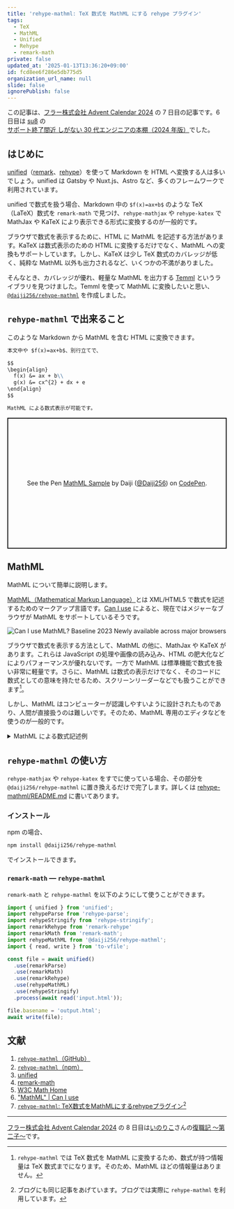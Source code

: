 ```yaml
---
title: 'rehype-mathml: TeX 数式を MathML にする rehype プラグイン'
tags:
  - TeX
  - MathML
  - Unified
  - Rehype
  - remark-math
private: false
updated_at: '2025-01-13T13:36:20+09:00'
id: fcd8ee6f286e5db775d5
organization_url_name: null
slide: false
ignorePublish: false
---
```

この記事は、[フラー株式会社 Advent Calendar 2024](https://qiita.com/advent-calendar/2024/fuller-inc) の 7 日目の記事です。6 日目は [su8](https://zenn.dev/su8) の[サポート終了間近 しがない 30 代エンジニアの本棚（2024 年版）](https://zenn.dev/su8/articles/c9a2e34d4602a0)でした。

## はじめに

[unified](https://unifiedjs.com/)（[remark](https://github.com/remarkjs/remark)、[rehype](https://github.com/rehypejs/rehype)）を使って Markdown を HTML へ変換する人は多いでしょう。unified は Gatsby や Nuxt.js、Astro など、多くのフレームワークで利用されています。

unified で数式を扱う場合、Markdown 中の `$f(x)=ax+b$` のような TeX（LaTeX）数式を `remark-math` で見つけ、`rehype-mathjax` や `rehype-katex` で MathJax や KaTeX により表示できる形式に変換するのが一般的です。

ブラウザで数式を表示するために、HTML に MathML を記述する方法があります。KaTeX は数式表示のための HTML に変換するだけでなく、MathML への変換もサポートしています。しかし、KaTeX は少し TeX 数式のカバレッジが低く、純粋な MathML 以外も出力されるなど、いくつかの不満がありました。

そんなとき、カバレッジが優れ、軽量な MathML を出力する [Temml](https://temml.org/) というライブラリを見つけました。Temml を使って MathML に変換したいと思い、[`@daiji256/rehype-mathml`](https://www.npmjs.com/package/@daiji256/rehype-mathml) を作成しました。

## `rehype-mathml` で出来ること

このような Markdown から MathML を含む HTML に変換できます。

```md
本文中や $f(x)=ax+b$、別行立てで、

$$
\begin{align}
  f(x) &= ax + b\\
  g(x) &= cx^{2} + dx + e
\end{align}
$$

MathML による数式表示が可能です。
```

<p class="codepen" data-height="300" data-default-tab="result" data-slug-hash="zxOrVZw" data-pen-title="MathML Sample" data-user="Daiji256" style="height: 300px; box-sizing: border-box; display: flex; align-items: center; justify-content: center; border: 2px solid; margin: 1em 0; padding: 1em;">
  <span>See the Pen <a href="https://codepen.io/Daiji256/pen/zxOrVZw">
  MathML Sample</a> by Daiji (<a href="https://codepen.io/Daiji256">@Daiji256</a>)
  on <a href="https://codepen.io">CodePen</a>.</span>
</p>
<script async src="https://cpwebassets.codepen.io/assets/embed/ei.js"></script>

## MathML

MathML について簡単に説明します。

[MathML（Mathematical Markup Language）](https://www.w3.org/Math/)とは XML/HTML5 で数式を記述するためのマークアップ言語です。[Can I use](https://caniuse.com/?search=MathML) によると、現在ではメジャーなブラウザが MathML をサポートしているそうです。

![Can I use MathML? Baseline 2023 Newly available across major browsers](https://qiita-image-store.s3.ap-northeast-1.amazonaws.com/0/699841/af09cf77-8e9e-3780-8701-bab507b8be3b.png)

ブラウザで数式を表示する方法として、MathML の他に、MathJax や KaTeX があります。これらは JavaScript の処理や画像の読み込み、HTML の肥大化などによりパフォーマンスが優れないです。一方で MathML は標準機能で数式を扱い非常に軽量です。さらに、MathML は数式の表示だけでなく、そのコードに数式としての意味を持たせるため、スクリーンリーダーなどでも扱うことができます[^tex-to-mathml-zannen]。

[^tex-to-mathml-zannen]: `rehype-mathml` では TeX 数式を MathML に変換するため、数式が持つ情報量は TeX 数式までになります。そのため、MathML ほどの情報量はありません。

しかし、MathML はコンピューターが認識しやすいように設計されたものであり、人間が直接扱うのは難しいです。そのため、MathML 専用のエディタなどを使うのが一般的です。

<details>
<summary>MathML による数式記述例</summary>

例えば二次方程式の解の公式

$$
x = \frac{-b \pm \sqrt{b^2 - 4ac}}{2a}
$$

は MathML で記述すると次のようになる。

```html
<math>
  <mrow>
    <mi>x</mi>
    <mo>=</mo>
    <mfrac>
      <mrow>
        <mo>−</mo>
        <mi>b</mi>
        <mo>±</mo>
        <msqrt>
          <mrow>
            <msup>
              <mi>b</mi>
              <mn>2</mn>
            </msup>
            <mo>−</mo>
            <mn>4</mn>
            <mi>a</mi>
            <mi>c</mi>
          </mrow>
        </msqrt>
      </mrow>
      <mrow>
        <mn>2</mn>
        <mi>a</mi>
      </mrow>
    </mfrac>
  </mrow>
</math>
```

</details>

## `rehype-mathml` の使い方

`rehype-mathjax` や `rehype-katex` をすでに使っている場合、その部分を `@daiji256/rehype-mathml` に置き換えるだけで完了します。詳しくは [rehype-mathml/README.md](https://github.com/Daiji256/rehype-mathml/blob/main/README.md) に書いてあります。

### インストール

npm の場合、

```sh
npm install @daiji256/rehype-mathml
```

でインストールできます。

### `remark-math` — `rehype-mathml`

`remark-math` と `rehype-mathml` を以下のようにして使うことができます。

```typescript
import { unified } from 'unified';
import rehypeParse from 'rehype-parse';
import rehypeStringify from 'rehype-stringify';
import remarkRehype from 'remark-rehype'
import remarkMath from 'remark-math';
import rehypeMathML from '@daiji256/rehype-mathml';
import { read, write } from 'to-vfile';

const file = await unified()
  .use(remarkParse)
  .use(remarkMath)
  .use(remarkRehype)
  .use(rehypeMathML)
  .use(rehypeStringify)
  .process(await read('input.html'));

file.basename = 'output.html';
await write(file);
```

## 文献

1. [`rehype-mathml`（GitHub）](https://github.com/Daiji256/rehype-mathml)
2. [`rehype-mathml`（npm）](https://www.npmjs.com/package/@daiji256/rehype-mathml)
3. [unified](https://unifiedjs.com/)
4. [remark-math](https://github.com/remarkjs/remark-math)
5. [W3C Math Home](https://www.w3.org/Math/)
6. ["MathML" | Can I use](https://caniuse.com/?search=MathML)
7. [`rehype-mathml`: TeX数式をMathMLにするrehypeプラグイン](https://daiji256.github.io/posts/rehype-mathml/)[^daiji-blog]

[^daiji-blog]: ブログにも同じ記事をあげています。ブログでは実際に `rehype-mathml` を利用しています。

---

[フラー株式会社 Advent Calendar 2024](https://qiita.com/advent-calendar/2024/fuller-inc) の 8 日目は[いのりこ](https://inoriko.hatenablog.com/about)さんの[復職記 〜第二子〜](https://inoriko.hatenablog.com/entry/2024/12/08/113627)です。
